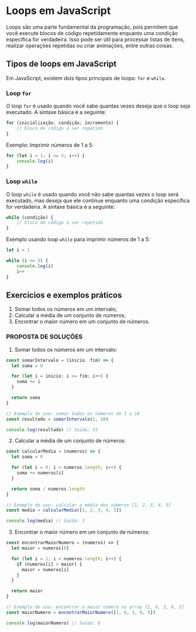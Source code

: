 # Loops em JavaScript

Loops são uma parte fundamental da programação, pois permitem que você execute blocos de código repetidamente enquanto uma condição específica for verdadeira. Isso pode ser útil para processar listas de itens, realizar operações repetidas ou criar animações, entre outras coisas.

## Tipos de loops em JavaScript

Em JavaScript, existem dois tipos principais de loops: `for` e `while`.

### Loop `for`

O loop `for` é usado quando você sabe quantas vezes deseja que o loop seja executado. A sintaxe básica é a seguinte:

```javascript
for (inicialização; condição; incremento) {
    // bloco de código a ser repetido
}
```

Exemplo: Imprimir números de 1 a 5:

```javascript
for (let i = 1; i <= 5; i++) {
    console.log(i)
}
```

### Loop `while`

O loop `while` é usado quando você não sabe quantas vezes o loop será executado, mas deseja que ele continue enquanto uma condição específica for verdadeira. A sintaxe básica é a seguinte:

```javascript
while (condição) {
    // bloco de código a ser repetido
}
```

Exemplo usando loop `while` para imprimir números de 1 a 5:

```javascript
let i = 1

while (i <= 5) {
    console.log(i)
    i++
}
```

## Exercícios e exemplos práticos

1. Somar todos os números em um intervalo;
2. Calcular a média de um conjunto de números;
3. Encontrar o maior número em um conjunto de números.

### PROPOSTA DE SOLUÇÕES

1. Somar todos os números em um intervalo:

```javascript
const somarIntervalo = (inicio, fim) => {
  let soma = 0

  for (let i = inicio; i <= fim; i++) {
    soma += i
  }

  return soma
}

// Exemplo de uso: somar todos os números de 1 a 10
const resultado = somarIntervalo(1, 10)

console.log(resultado) // Saída: 55
```

2. Calcular a média de um conjunto de números:

```javascript
const calcularMedia = (numeros) => {
  let soma = 0

  for (let i = 0; i < numeros.length; i++) {
    soma += numeros[i]
  }

  return soma / numeros.length
}

// Exemplo de uso: calcular a média dos números [1, 2, 3, 4, 5]
const media = calcularMedia([1, 2, 3, 4, 5])

console.log(media) // Saída: 3
```

3. Encontrar o maior número em um conjunto de números:

```javascript
const encontrarMaiorNumero = (numeros) => {
  let maior = numeros[0]

  for (let i = 1; i < numeros.length; i++) {
    if (numeros[i] > maior) {
      maior = numeros[i]
    }
  }

  return maior
}

// Exemplo de uso: encontrar o maior número no array [1, 6, 3, 8, 5]
const maiorNumero = encontrarMaiorNumero([1, 6, 3, 8, 5])

console.log(maiorNumero) // Saída: 8
```

